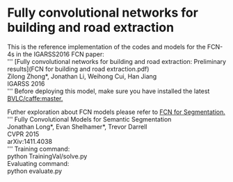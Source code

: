 # Fully convolutional networks for building and road extraction

This is the reference implementation of the codes and models for the FCN-4s in the IGARSS2016 FCN paper:<br />
'''
[Fully convolutional networks for building and road extraction: Preliminary results](FCN for building and road extraction.pdf)<br />
Zilong Zhong*, Jonathan Li, Weihong Cui, Han Jiang<br />
IGARSS 2016<br />
'''
Before deploying this model, make sure you have installed the latest [BVLC/caffe:master.](https://github.com/BVLC/caffe)<br />

Futher exploration about FCN models please refer to [FCN for Segmentation.](https://github.com/shelhamer/fcn.berkeleyvision.org)<br />
'''
Fully Convolutional Models for Semantic Segmentation<br />
Jonathan Long*, Evan Shelhamer*, Trevor Darrell<br />
CVPR 2015<br />
arXiv:1411.4038<br />
'''
Training command:<br />
    python TrainingVal/solve.py<br />
Evaluating command:<br />
    python evaluate.py<br />
